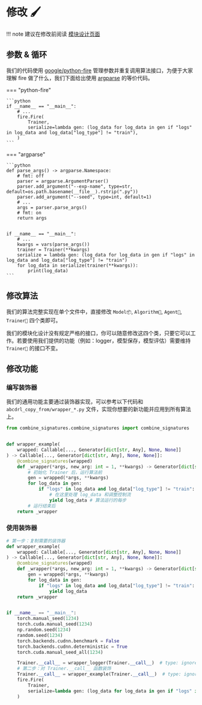 # 修改 🖌

!!! note
    建议在修改前阅读 [模块设计页面](abstractions.zh.md)

## 参数 & 循环

我们的代码使用 [google/python-fire](https://github.com/google/python-fire) 管理参数并重复调用算法接口，为便于大家理解 fire 做了什么，我们下面给出使用 [argparse](https://docs.python.org/3/library/argparse.html) 的等价代码。

=== "python-fire"

    ```python
    if __name__ == "__main__":
        # ...
        fire.Fire(
            Trainer,
            serialize=lambda gen: (log_data for log_data in gen if "logs" in log_data and log_data["log_type"] != "train"),
        )
    ```

=== "argparse"

    ```python
    def parse_args() -> argparse.Namespace:
        # fmt: off
        parser = argparse.ArgumentParser()
        parser.add_argument("--exp-name", type=str, default=os.path.basename(__file__).rstrip(".py"))
        parser.add_argument("--seed", type=int, default=1)
        # ...
        args = parser.parse_args()
        # fmt: on
        return args


    if __name__ == "__main__":
        # ...
        kwargs = vars(parse_args())
        trainer = Trainer(**kwargs)
        serialize = lambda gen: (log_data for log_data in gen if "logs" in log_data and log_data["log_type"] != "train")
        for log_data in serialize(trainer(**kwargs)):
            print(log_data)
    ```

## 修改算法

我们的算法完整实现在单个文件中，直接修改 `Model📦`, `Algorithm👣`, `Agent🤖`, `Trainer🔁` 四个类即可。

我们的模块化设计没有规定严格的接口，你可以随意修改这四个类，只要它可以工作。若要使用我们提供的功能（例如：logger，模型保存，模型评估）需要维持 `Trainer🔁` 的接口不变。

## 修改功能

### 编写装饰器

我们的通用功能主要通过装饰器实现，可以参考以下代码和 `abcdrl_copy_from/wrapper_*.py` 文件，实现你想要的新功能并应用到所有算法上。

```python hl_lines="8-9 13 15"
from combine_signatures.combine_signatures import combine_signatures


def wrapper_example(
    wrapped: Callable[..., Generator[dict[str, Any], None, None]]
) -> Callable[..., Generator[dict[str, Any], None, None]]:
    @combine_signatures(wrapped)
    def _wrapper(*args, new_arg: int = 1, **kwargs) -> Generator[dict[str, Any], None, None]: # 添加额外的参数
        # 初始化 Trainer 后，运行算法前
        gen = wrapped(*args, **kwargs)
        for log_data in gen:
            if "logs" in log_data and log_data["log_type"] != "train":
                # 在这里处理 log_data 和调整控制流
                yield log_data # 算法运行的每步
        # 运行结束后
    return _wrapper
```

### 使用装饰器

```python hl_lines="1-11 24-25"
# 第一步：复制需要的装饰器
def wrapper_example(
    wrapped: Callable[..., Generator[dict[str, Any], None, None]]
) -> Callable[..., Generator[dict[str, Any], None, None]]:
    @combine_signatures(wrapped)
    def _wrapper(*args, new_arg: int = 1, **kwargs) -> Generator[dict[str, Any], None, None]:
        gen = wrapped(*args, **kwargs)
        for log_data in gen:
            if "logs" in log_data and log_data["log_type"] != "train":
                yield log_data
    return _wrapper


if __name__ == "__main__":
    torch.manual_seed(1234)
    torch.cuda.manual_seed(1234)
    np.random.seed(1234)
    random.seed(1234)
    torch.backends.cudnn.benchmark = False
    torch.backends.cudnn.deterministic = True
    torch.cuda.manual_seed_all(1234)

    Trainer.__call__ = wrapper_logger(Trainer.__call__)  # type: ignore[assignment]
    # 第二步：对 Trainer.__call__ 函数装饰
    Trainer.__call__ = wrapper_example(Trainer.__call__)  # type: ignore[assignment]
    fire.Fire(
        Trainer,
        serialize=lambda gen: (log_data for log_data in gen if "logs" in log_data and log_data["log_type"] != "train"),
    )
```
